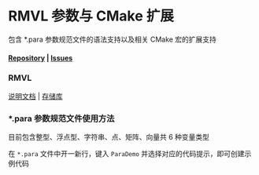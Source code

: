 # RMVL 参数与 CMake 扩展

包含 *.para 参数规范文件的语法支持以及相关 CMake 宏的扩展支持

#### [Repository](https://github.com/cv-rmvl/rmvl-vscode-extension.git) | [Issues](https://github.com/cv-rmvl/rmvl-vscode-extension/issues)

### RMVL

[说明文档](https://vision.scutbot.cn/rmvl/master) | [存储库](https://github.com/cv-rmvl/rmvl.git)

### *.para 参数规范文件使用方法

目前包含整型、浮点型、字符串、点、矩阵、向量共 6 种变量类型

在 `*.para` 文件中开一新行，键入 `ParaDemo` 并选择对应的代码提示，即可创建示例代码
